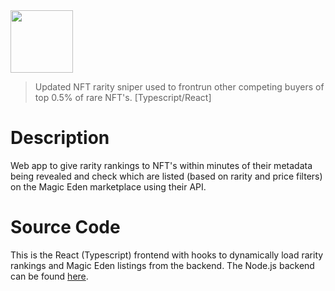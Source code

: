 <img src="https://i.imgur.com/ehQfvy1.png" height="100" />

> Updated NFT rarity sniper used to frontrun other competing buyers of top 0.5% of rare NFT's. [Typescript/React] 

# Description
Web app to give rarity rankings to NFT's within minutes of their metadata being revealed and check which are listed (based on rarity and price filters) on the Magic Eden marketplace using their API. 

# Source Code
This is the React (Typescript) frontend with hooks to dynamically load rarity rankings and Magic Eden listings from the backend. 
The Node.js backend can be found [here](https://github.com/Rarity-Surf/me-sniper-backend).
